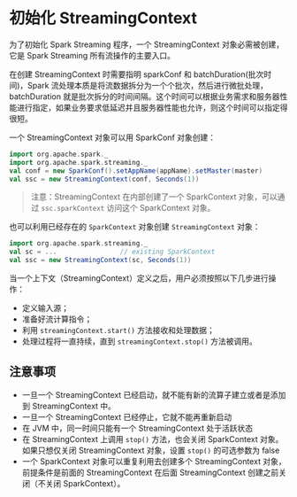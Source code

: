 # 初始化 StreamingContext

为了初始化 Spark Streaming 程序，一个 StreamingContext 对象必需被创建，它是 Spark Streaming 所有流操作的主要入口。

在创建 StreamingContext 时需要指明 sparkConf 和 batchDuration(批次时间)，Spark 流处理本质是将流数据拆分为一个个批次，然后进行微批处理，batchDuration 就是批次拆分的时间间隔。这个时间可以根据业务需求和服务器性能进行指定，如果业务要求低延迟并且服务器性能也允许，则这个时间可以指定得很短。

一个 StreamingContext 对象可以用 SparkConf 对象创建：

```scala
import org.apache.spark._
import org.apache.spark.streaming._
val conf = new SparkConf().setAppName(appName).setMaster(master)
val ssc = new StreamingContext(conf, Seconds(1))
```

> 注意：StreamingContext 在内部创建了一个 SparkContext 对象，可以通过 `ssc.sparkContext` 访问这个 SparkContext 对象。

也可以利用已经存在的 `SparkContext` 对象创建 `StreamingContext` 对象：

```scala
import org.apache.spark.streaming._
val sc = ...                // existing SparkContext
val ssc = new StreamingContext(sc, Seconds(1))
```

当一个上下文（StreamingContext）定义之后，用户必须按照以下几步进行操作：

- 定义输入源；
- 准备好流计算指令；
- 利用 `streamingContext.start()` 方法接收和处理数据；
- 处理过程将一直持续，直到 `streamingContext.stop()` 方法被调用。

## 注意事项

- 一旦一个 StreamingContext 已经启动，就不能有新的流算子建立或者是添加到 StreamingContext 中。
- 一旦一个 StreamingContext 已经停止，它就不能再重新启动
- 在 JVM 中，同一时间只能有一个 StreamingContext 处于活跃状态
- 在 StreamingContext 上调用 `stop()` 方法，也会关闭 SparkContext 对象。如果只想仅关闭 StreamingContext 对象，设置 `stop()` 的可选参数为 false
- 一个 SparkContext 对象可以重复利用去创建多个 StreamingContext 对象，前提条件是前面的 StreamingContext 在后面 StreamingContext 创建之前关闭（不关闭 SparkContext）。
